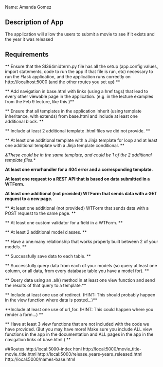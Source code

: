 Name: Amanda Gomez

## Description of App

The application will allow the users to submit a movie to see if it exists and the year it was released

## Requirements

** Ensure that the SI364midterm.py file has all the setup (app.config values, import statements, code to run the app if that file is run, etc) necessary to run the Flask application, and the application runs correctly on http://localhost:5000 (and the other routes you set up) **
 
 ** Add navigation in base.html with links (using a href tags) that lead to every other viewable page in the application. (e.g. in the lecture examples from the Feb 9 lecture, like this )**
 
 ** Ensure that all templates in the application inherit (using template inheritance, with extends) from base.html and include at least one additional block. **
 
 ** Include at least 2 additional template .html files we did not provide. **
 
 ** At least one additional template with a Jinja template for loop and at least one additional template with a Jinja template conditional. **

 *&These could be in the same template, and could be 1 of the 2 additional template files.**

 **At least one errorhandler for a 404 error and a corresponding template.**

 **At least one request to a REST API that is based on data submitted in a WTForm.**
 
 **At least one additional (not provided) WTForm that sends data with a GET request to a new page.**

 ** At least one additional (not provided) WTForm that sends data with a POST request to the same page. ** 
 
 ** At least one custom validator for a field in a WTForm. ** 
 
 ** At least 2 additional model classes. ** 
 
 ** Have a one:many relationship that works properly built between 2 of your models. ** 
 
 ** Successfully save data to each table. **
 
 ** Successfully query data from each of your models (so query at least one column, or all data, from every database table you have a model for). **

 ** Query data using an .all() method in at least one view function and send the results of that query to a template.**

 ** Include at least one use of redirect. (HINT: This should probably happen in the view function where data is posted...)** 

 **Include at least one use of url_for. (HINT: This could happen where you render a form...) ** 

 ** Have at least 3 view functions that are not included with the code we have provided. (But you may have more! Make sure you include ALL view functions in the app in the documentation and ALL pages in the app in the navigation links of base.html.) ** 

##Routes 
http://local:5000-index html
http://local:5000/movie_title- movie_title.html
http://local:5000/release_years-years_released.html
http://local:5000/names-base.html


